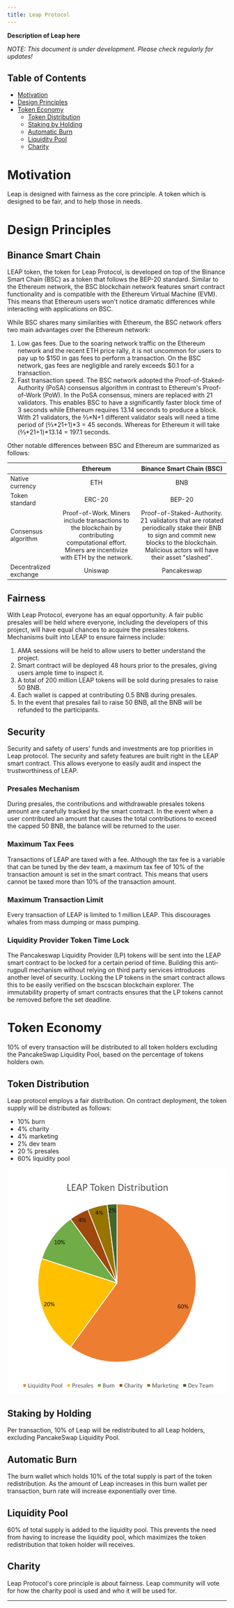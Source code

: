 ```yaml
---
title: Leap Protocol
---
```


**Description of Leap here**

_NOTE: This document is under development. Please check regularly for updates!_

## Table of Contents
- [Motivation](#motivation)
- [Design Principles](#design-principles)
- [Token Economy](#token-economy)
  * [Token Distribution](#token-distribution)
  * [Staking by Holding](#staking-by-holding)
  * [Automatic Burn](#automatic-burn)
  * [Liquidity Pool](#liquidity-pool)
  * [Charity](#charity)
# Motivation
Leap is designed with fairness as the core principle. A token which is designed to be fair, and to help those in needs.

# Design Principles
## Binance Smart Chain
LEAP token, the token for Leap Protocol, is developed on top of the Binance Smart Chain (BSC) as a token that follows the BEP-20 standard. Similar to the Ethereum network, the BSC blockchain network features smart contract functionality and is compatible with the Ethereum Virtual Machine (EVM). This means that Ethereum users won't notice dramatic differences while interacting with applications on BSC.  

While BSC shares many similarities with Ethereum, the BSC network offers two main advantages over the Ethereum network:  
1. Low gas fees. Due to the soaring network traffic on the Ethereum network and the recent ETH price rally, it is not uncommon for users to pay up to $150 in gas fees to perform a transaction. On the BSC network, gas fees are negligible and rarely exceeds $0.1 for a transaction.
1. Fast transaction speed. The BSC network adopted the Proof-of-Staked-Authority (PoSA) consensus algorithm in contrast to Ethereum's Proof-of-Work (PoW). In the PoSA consensus, miners are replaced with 21 validators. This enables BSC to have a significantly faster block time of 3 seconds while Ethereum requires 13.14 seconds to produce a block. With 21 validators, the ⅔\*N+1 different validator seals will need a time period of (⅔\*21+1)*3 = 45 seconds. Whereas for Ethereum it will take (⅔\*21+1)*13.14 = 197.1 seconds.

Other notable differences between BSC and Ethereum are summarized as follows:

|               | Ethereum      | Binance Smart Chain (BSC)  |
| ------------- |:-------------:|:------------:|
| Native currency     | ETH         | BNB      |
| Token standard      | ERC-20      |   BEP-20 |
| Consensus algorithm | Proof-of-Work. Miners include transactions to the blockchain by contributing computational effort. Miners are incentivize with ETH by the network. | Proof-of-Staked-Authority. 21 validators that are rotated periodically stake their BNB to sign and commit new blocks to the blockchain. Malicious actors will have their asset "slashed". |
| Decentralized exchange | Uniswap  | Pancakeswap  |

## Fairness
With Leap Protocol, everyone has an equal opportunity. A fair public presales will be held where everyone, including the developers of this project, will have equal chances to acquire the presales tokens. Mechanisms built into LEAP to ensure fairness include:  
1. AMA sessions will be held to allow users to better understand the project.
1. Smart contract will be deployed 48 hours prior to the presales, giving users ample time to inspect it.
1. A total of 200 million LEAP tokens will be sold during presales to raise 50 BNB.
1. Each wallet is capped at contributing 0.5 BNB during presales.
1. In the event that presales fail to raise 50 BNB, all the BNB will be refunded to the participants.

## Security
Security and safety of users' funds and investments are top priorities in Leap protocol. The security and safety features are built right in the LEAP smart contract. This allows everyone to easily audit and inspect the trustworthiness of LEAP. 

### Presales Mechanism
During presales, the contributions and withdrawable presales tokens amount are carefully tracked by the smart contract. In the event when a user contributed an amount that causes the total contributions to exceed the capped 50 BNB, the balance will be returned to the user.

### Maximum Tax Fees
Transactions of LEAP are taxed with a fee. Although the tax fee is a variable that can be tuned by the dev team, a maximum tax fee of 10% of the transaction amount is set in the smart contract. This means that users cannot be taxed more than 10% of the transaction amount.

### Maximum Transaction Limit
Every transaction of LEAP is limited to 1 million LEAP. This discourages whales from mass dumping or mass pumping.

### Liquidity Provider Token Time Lock
The Pancakeswap Liquidity Provider (LP) tokens will be sent into the LEAP smart contract to be locked for a certain period of time. Building this anti-rugpull mechanism without relying on third party services introduces another level of security. Locking the LP tokens in the smart contract allows this to be easily verified on the bscscan blockchain explorer. The immutability property of smart contracts ensures that the LP tokens cannot be removed before the set deadline.

<!-- 1. **BEP-20**: BEP-20 (Binance Smart Chain) is chosen over ERC-20 (Ethereum) for a few reasons, namely: low gas fee and fast transaction speed (block-time of 3s as compared to 13.14s in Ethereum). With 21 validators, if the block time is 3 seconds, the ⅔\*N+1 different validator seals will need a time period of (⅔\*21+1)*3 = 45 seconds. Whereas for Ethereum it will take (⅔\*21+1)*13.14 = 197.1 seconds.
2. **Fairness**: 
3. **Security**:  -->

# Token Economy
10% of every transaction will be distributed to all token holders excluding the PancakeSwap Liquidity Pool, based on the percentage of tokens holders own.

## Token Distribution
Leap protocol employs a fair distribution. On contract deployment, the token supply will be distributed as follows:
- 10% burn
- 4% charity
- 4% marketing
- 2% dev team
- 20 % presales
- 60% liquidity pool

![token distribution](./leap_distribution.png "Token Distribution")

## Staking by Holding
Per transaction, 10% of Leap will be redistributed to all Leap holders, excluding PancakeSwap Liquidity Pool.

## Automatic Burn
The burn wallet which holds 10% of the total supply is part of the token redistribution. As the amount of Leap increases in this burn wallet per transaction, burn rate will increase exponentially over time.

## Liquidity Pool
60% of total supply is added to the liquidity pool. This prevents the need from having to increase the liquidity pool, which maximizes the token redistribution that token holder will receives.

## Charity
Leap Protocol's core principle is about fairness. Leap community will vote for how the charity pool is used and who it will be used for.

------
